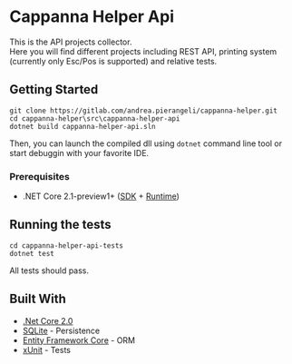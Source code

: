 # Cappanna Helper Api
This is the API projects collector.  
Here you will find different projects including REST API, printing system (currently only Esc/Pos is supported) and relative tests.

## Getting Started
```
git clone https://gitlab.com/andrea.pierangeli/cappanna-helper.git
cd cappanna-helper\src\cappanna-helper-api
dotnet build cappanna-helper-api.sln
```

Then, you can launch the compiled dll using `dotnet` command line tool or start debuggin with your favorite IDE.

### Prerequisites
* .NET Core 2.1-preview1+ ([SDK](https://www.microsoft.com/net/download/dotnet-core/sdk-2.1.300-preview1) + [Runtime](https://www.microsoft.com/net/download/dotnet-core/sdk-2.1.300-preview1))

## Running the tests
```
cd cappanna-helper-api-tests
dotnet test
```
All tests should pass.

## Built With
* [.Net Core 2.0](https://www.microsoft.com/net)
* [SQLite](https://www.sqlite.org/) - Persistence
* [Entity Framework Core](https://docs.microsoft.com/en-us/ef/#pivot=efcore) - ORM
* [xUnit](https://xunit.github.io/) - Tests
